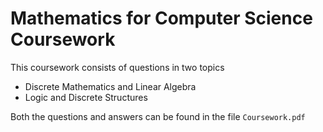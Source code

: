 # Mathematics for Computer Science Coursework

This coursework consists of questions in two topics

- Discrete Mathematics and Linear Algebra
- Logic and Discrete Structures

Both the questions and answers can be found in the file `Coursework.pdf`
